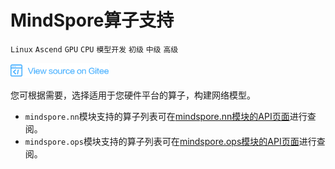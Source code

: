 # MindSpore算子支持

`Linux` `Ascend` `GPU` `CPU` `模型开发` `初级` `中级` `高级`

[![查看源文件](./_static/logo_source.png)](https://gitee.com/mindspore/docs/blob/r1.1/docs/note/source_zh_cn/operator_list_ms.md)

您可根据需要，选择适用于您硬件平台的算子，构建网络模型。

- `mindspore.nn`模块支持的算子列表可在[mindspore.nn模块的API页面](https://www.mindspore.cn/doc/api_python/zh-CN/r1.1/mindspore/mindspore.nn.html)进行查阅。
- `mindspore.ops`模块支持的算子列表可在[mindspore.ops模块的API页面](https://www.mindspore.cn/doc/api_python/zh-CN/r1.1/mindspore/mindspore.ops.html)进行查阅。

